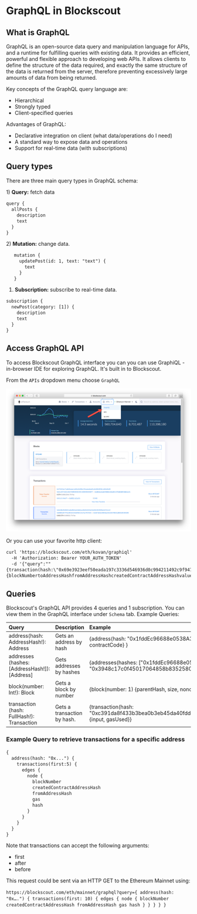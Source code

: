 # GraphQL in Blockscout

## **What is GraphQL**

GraphQL is an open-source data query and manipulation language for APIs, and a runtime for fulfilling queries with existing data. It provides an efficient, powerful and flexible approach to developing web APIs. It allows clients to define the structure of the data required, and exactly the same structure of the data is returned from the server, therefore preventing excessively large amounts of data from being returned.

Key concepts of the GraphQL query language are:

* Hierarchical
* Strongly typed
* Client-specified queries

Advantages of GraphQL:

* Declarative integration on client \(what data/operations do I need\)
* A standard way to expose data and operations
* Support for real-time data \(with subscriptions\)

## **Query types**

There are three main query types in GraphQL schema:

1\) **Query:** fetch data

```text
query {
  allPosts {
    description
    text
  }
}
```

2\) **Mutation:** change data.

```text
   mutation {
     updatePost(id: 1, text: "text") {
       text
     }
   }
```

1. **Subscription:**  subscribe to real-time data.

```text
subscription {
  newPost(category: [1]) {
    description
    text
  }
}
```

## **Access GraphQL API**

To access Blockscout GraphQL interface you can you can use GraphiQL - in-browser IDE for exploring GraphQL. It's built in to Blockscout.

From the `APIs` dropdown menu choose `GraphQL`

![Access GraphQL from the top menu](../../.gitbook/assets/graphql.png)

Or you can use your favorite http client:

```text
curl 'https://blockscout.com/eth/kovan/graphiql'
  -H 'Authorization: Bearer YOUR_AUTH_TOKEN'
  -d '{"query":""{transaction(hash:\"0x69e3923eef50eada197c3336d546936d0c994211492c9f947a24c02827568f9f\"){blockNumbertoAddressHashfromAddressHashcreatedContractAddressHashvaluestatusnoncehasherrorgasgasPricegasUsedcumulativeGasUsedidindexinputrsv}}""}'
```

## **Queries**

Blockscout's GraphQL API provides 4 queries and 1 subscription. You can view them in the GraphQL interface under `Schema` tab. Example Queries:

| Query | Description | Example |
| :--- | :--- | :--- |
| address\(hash: AddressHash!\):  Address | Gets an address by hash | {address\(hash: "0x1fddEc96688e0538A316C64dcFd211c491ECf0d8"\) {hash, contractCode} } |
| addresses \(hashes: \[AddressHash!\]\): \[Address\] | Gets addresses by hashes | {addresses\(hashes: \["0x1fddEc96688e0538A316C64dcFd211c491ECf0d8",  "0x3948c17c0f45017064858b8352580267a85a762c"\]\) {hash, contractCode} } |
| block\(number: Int!\): Block | Gets a block by number | {block\(number: 1\) {parentHash, size, nonce}} |
| transaction \(hash: FullHash!\): Transaction | Gets a transaction by hash. | {transaction\(hash: "0xc391da8f433b3bea0b3eb45da40fdd194c7a0e07d1b5ad656bf98940f80a6cf6"\) {input, gasUsed}} |

### Example Query to retrieve transactions for a specific address

```text
{
  address(hash: "0x...") {
    transactions(first:5) {
      edges {
        node {
          blockNumber
          createdContractAddressHash
          fromAddressHash
          gas
          hash
        }
      }
    }
  }
}
```

Note that transactions can accept the following arguments:

* first
* after
* before

This request could be sent via an HTTP GET to the Ethereum Mainnet using:

`https://blockscout.com/eth/mainnet/graphql?query={ address(hash: "0x….") { transactions(first: 10) { edges { node { blockNumber createdContractAddressHash fromAddressHash gas hash } } } } }`







